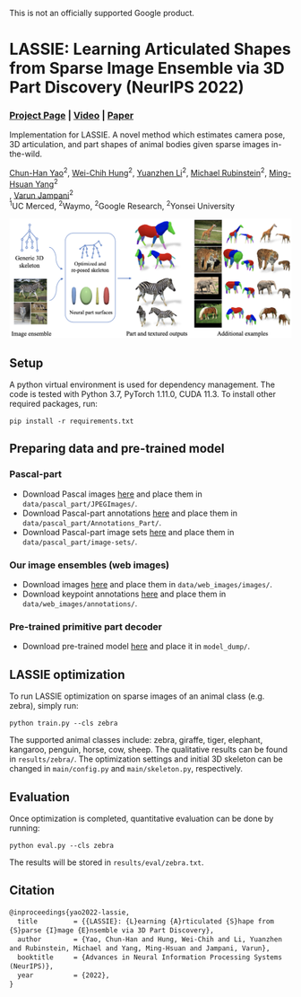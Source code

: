 This is not an officially supported Google product.

# LASSIE: Learning Articulated Shapes from Sparse Image Ensemble via 3D Part Discovery (NeurIPS 2022)
### [Project Page](https://chhankyao.github.io/lassie/) | [Video](https://youtu.be/MhQaHzC4Sn0) | [Paper](https://arxiv.org/abs/2207.03434)

Implementation for LASSIE. A novel method which estimates camera pose, 3D articulation, and part shapes of animal bodies given sparse images in-the-wild.

[Chun-Han Yao](http://people.csail.mit.edu/yzli/)<sup>2</sup>, [Wei-Chih Hung](https://hfslyc.github.io/)<sup>2</sup>, [Yuanzhen Li](http://people.csail.mit.edu/yzli/)<sup>2</sup>, [Michael Rubinstein](http://people.csail.mit.edu/mrub/)<sup>2</sup>, [Ming-Hsuan Yang](http://faculty.ucmerced.edu/mhyang/)<sup>2</sup><br>, [Varun Jampani](https://varunjampani.github.io)<sup>2</sup><br>
<sup>1</sup>UC Merced, <sup>2</sup>Waymo, <sup>2</sup>Google Research, <sup>2</sup>Yonsei University

![](figures/teaser.png)


## Setup

A python virtual environment is used for dependency management. The code is tested with Python 3.7, PyTorch 1.11.0, CUDA 11.3. To install other required packages, run:

```
pip install -r requirements.txt
```


## Preparing data and pre-trained model

### Pascal-part
* Download Pascal images [here](http://host.robots.ox.ac.uk/pascal/VOC/voc2010/#devkit) and place them in `data/pascal_part/JPEGImages/`.
* Download Pascal-part annotations [here](http://roozbehm.info/pascal-parts/pascal-parts.html) and place them in `data/pascal_part/Annotations_Part/`.
* Download Pascal-part image sets [here](https://www.dropbox.com/s/u39ygf9jhsg46ld/pascal-part.zip?dl=0) and place them in `data/pascal_part/image-sets/`.

### Our image ensembles (web images)
* Download images [here](https://www.dropbox.com/s/0stdv9pawrz19rb/images.zip?dl=0) and place them in `data/web_images/images/`.
* Download keypoint annotations [here](https://www.dropbox.com/s/s5ic5nc6ac5kqe1/annotations.zip?dl=0) and place them in `data/web_images/annotations/`.

### Pre-trained primitive part decoder
* Download pre-trained model [here](https://www.dropbox.com/s/zmgst92vyikpikf/primitive_decoder.pth?dl=0) and place it in `model_dump/`.


## LASSIE optimization

To run LASSIE optimization on sparse images of an animal class (e.g. zebra), simply run:

```
python train.py --cls zebra
```

The supported animal classes include: zebra, giraffe, tiger, elephant, kangaroo, penguin, horse, cow, sheep. The qualitative results can be found in `results/zebra/`. The optimization settings and initial 3D skeleton can be changed in `main/config.py` and `main/skeleton.py`, respectively.


## Evaluation

Once optimization is completed, quantitative evaluation can be done by running:

```
python eval.py --cls zebra
```

The results will be stored in `results/eval/zebra.txt`.


## Citation

```
@inproceedings{yao2022-lassie,
  title         = {{LASSIE}: {L}earning {A}rticulated {S}hape from {S}parse {I}mage {E}nsemble via 3D Part Discovery},
  author        = {Yao, Chun-Han and Hung, Wei-Chih and Li, Yuanzhen and Rubinstein, Michael and Yang, Ming-Hsuan and Jampani, Varun},
  booktitle     = {Advances in Neural Information Processing Systems (NeurIPS)},
  year          = {2022},
}
```
